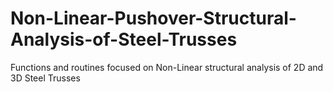 # Non-Linear-Pushover-Structural-Analysis-of-Steel-Trusses
Functions and routines focused on Non-Linear structural analysis of 2D and 3D Steel Trusses
